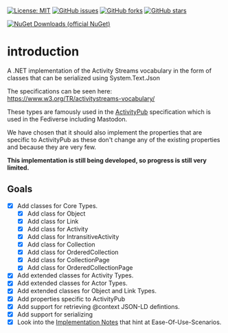 [![License: MIT](https://img.shields.io/badge/License-MIT-yellow.svg)](/LICENSE.md)
[![GitHub issues](https://img.shields.io/github/issues/KristofferStrube/ActivityStreams)](https://github.com/KristofferStrube/ActivityStreams/issues)
[![GitHub forks](https://img.shields.io/github/forks/KristofferStrube/ActivityStreams)](https://github.com/KristofferStrube/ActivityStreams/network/members)
[![GitHub stars](https://img.shields.io/github/stars/KristofferStrube/ActivityStreams)](https://github.com/KristofferStrube/ActivityStreams/stargazers)

[![NuGet Downloads (official NuGet)](https://img.shields.io/nuget/dt/KristofferStrube.ActivityStreams?label=NuGet%20Downloads)](https://www.nuget.org/packages/KristofferStrube.ActivityStreams/)  

# introduction
A .NET implementation of the Activity Streams vocabulary in the form of classes that can be serialized using System.Text.Json

The specifications can be seen here: https://www.w3.org/TR/activitystreams-vocabulary/

These types are famously used in the [ActivityPub](https://www.w3.org/TR/activitypub/) specification which is used in the Fediverse including Mastodon.

We have chosen that it should also implement the properties that are specific to ActivityPub as these don't change any of the existing properties and because they are very few.

**This implementation is still being developed, so progress is still very limited.**

## Goals
- [x] Add classes for Core Types.
  - [x] Add class for Object
  - [x] Add class for Link
  - [x] Add class for Activity
  - [x] Add class for IntransitiveActivity
  - [x] Add class for Collection
  - [x] Add class for OrderedCollection
  - [x] Add class for CollectionPage
  - [x] Add class for OrderedCollectionPage
- [x] Add extended classes for Activity Types.
- [x] Add extended classes for Actor Types.
- [x] Add extended classes for Object and Link Types.
- [x] Add properties specific to ActivityPub
- [x] Add support for retrieving @context JSON-LD defintions.
- [x] Add support for serializing
- [x] Look into the [Implementation Notes](https://www.w3.org/TR/activitystreams-vocabulary/#notes) that hint at Ease-Of-Use-Scenarios.
